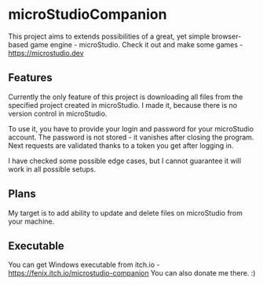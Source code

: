 # microStudioCompanion
This project aims to extends possibilities of a great, yet simple browser-based game engine - microStudio. Check it out and make some games - <https://microstudio.dev>

## Features
Currently the only feature of this project is downloading all files from the specified project created in microStudio. I made it, because there is no version control in microStudio.

To use it, you have to provide your login and password for your microStudio account. The password is not stored - it vanishes after closing the program. Next requests are validated thanks to a token you get after logging in.

I have checked some possible edge cases, but I cannot guarantee it will work in all possible setups.

## Plans
My target is to add ability to update and delete files on microStudio from your machine.

## Executable
You can get Windows executable from itch.io - <https://fenix.itch.io/microstudio-companion>
You can also donate me there. :)
